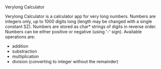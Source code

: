 Verylong Calculator

Verylong Calculator is a calculator app for very long numbers.
Numbers are integers only, up to 1000 digits long (length may be changed with a single constant SZ).
Numbers are stored as char* strings of digits in reverse order.
Numbers can be either positive or negative (using '-' sign).
Available operations are:
  - addition
  - substraction
  - multiplication
  - division (converting to integer without the remainder)
